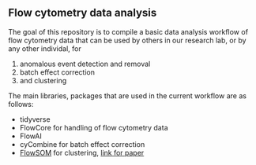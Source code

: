 ## Flow cytometry data analysis
The goal of this repository is to compile a basic data analysis workflow of flow cytometry data that can be used by others in our research lab, or by any other individal, for
1. anomalous event detection and removal
2. batch effect correction
3. and clustering

The main libraries, packages that are used in the current workflow are as follows:
- tidyverse
- FlowCore for handling of flow cytometry data
- FlowAI
- cyCombine for batch effect correction
- [FlowSOM](https://www.bioconductor.org/packages/release/bioc/html/FlowSOM.html) for clustering, [link for paper](https://doi.org/10.1002/cyto.a.22625)
